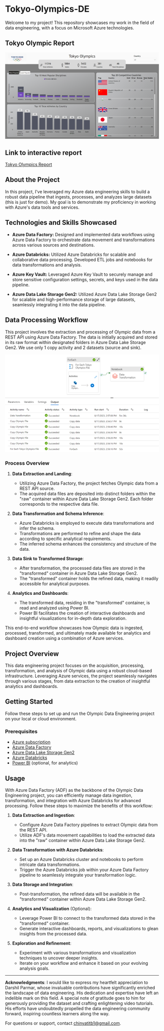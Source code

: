# Tokyo-Olympics-DE
Welcome to my project! This repository showcases my work in the field of data engineering, with a focus on Microsoft Azure technologies.
## Tokyo Olympic Report
![Power BI Report](https://github.com/Tinaxe01/Tokyo-Olympics-DE/raw/main/olympic-screenshot.png)

## Link to interactive report
[Tokyo Olympics Report](https://app.powerbi.com/view?r=eyJrIjoiNmU3ODllMTUtYzQwNS00NjE2LWIwN2MtNGIyOGViNWI4MjRiIiwidCI6IjY3NTFiMzkyLTkyZDEtNGNhNi04M2RjLTJhM2EwMzA4M2ViMCJ9)

## About the Project

In this project, I've leveraged my Azure data engineering skills to build a robust data pipeline that ingests, processes, and analyzes large datasets (this is just for demo). My goal is to demonstrate my proficiency in working with Azure's data tools and services.

## Technologies and Skills Showcased

- **Azure Data Factory:** Designed and implemented data workflows using Azure Data Factory to orchestrate data movement and transformations across various sources and destinations.

- **Azure Databricks:** Utilized Azure Databricks for scalable and collaborative data processing. Developed ETL jobs and notebooks for data transformations and analysis.

- **Azure Key Vault:** Leveraged Azure Key Vault to securely manage and store sensitive configuration settings, secrets, and keys used in the data pipeline.

- **Azure Data Lake Storage Gen2:** Utilized Azure Data Lake Storage Gen2 for scalable and high-performance storage of large datasets, seamlessly integrating it into the data pipeline.


## Data Processing Workflow

This project involves the extraction and processing of Olympic data from a REST API using Azure Data Factory. The data is initially acquired and stored in its raw format within designated folders in Azure Data Lake Storage Gen2. We use only 1 copy activity and 2 datasets (source and sink).

![Power BI Report](https://github.com/Tinaxe01/Tokyo-Olympics-DE/raw/main/tokyo-data-pipeline2.png)

### Process Overview

1. **Data Extraction and Landing**:
   - Utilizing Azure Data Factory, the project fetches Olympic data from a REST API source.
   - The acquired data files are deposited into distinct folders within the "raw" container within Azure Data Lake Storage Gen2. Each folder corresponds to the respective data file.

2. **Data Transformation and Schema Inference**:
   - Azure Databricks is employed to execute data transformations and infer the schema.
   - Transformations are performed to refine and shape the data according to specific analytical requirements.
   - The inferred schema enhances the consistency and structure of the data.

3. **Data Sink to Transformed Storage**:
   - After transformation, the processed data files are stored in the "transformed" container in Azure Data Lake Storage Gen2.
   - The "transformed" container holds the refined data, making it readily accessible for analytical purposes.

4. **Analytics and Dashboards**:
   - The transformed data, residing in the "transformed" container, is read and analyzed using Power BI.
   - Power BI facilitates the creation of interactive dashboards and insightful visualizations for in-depth data exploration.

This end-to-end workflow showcases how Olympic data is ingested, processed, transformed, and ultimately made available for analytics and dashboard creation using a combination of Azure services.

## Project Overview

This data engineering project focuses on the acquisition, processing, transformation, and analysis of Olympic data using a robust cloud-based infrastructure. Leveraging Azure services, the project seamlessly navigates through various stages, from data extraction to the creation of insightful analytics and dashboards.


## Getting Started

Follow these steps to set up and run the Olympic Data Engineering project on your local or cloud environment.

### Prerequisites

- [Azure subscription](https://azure.microsoft.com/)
- [Azure Data Factory](https://azure.microsoft.com/services/data-factory/)
- [Azure Data Lake Storage Gen2](https://azure.microsoft.com/services/data-lake-storage/)
- [Azure Databricks](https://azure.microsoft.com/services/databricks/)
- [Power BI](https://powerbi.microsoft.com/) (optional, for analytics)


## Usage

With Azure Data Factory (ADF) as the backbone of the Olympic Data Engineering project, you can efficiently manage data ingestion, transformation, and integration with Azure Databricks for advanced processing. Follow these steps to maximize the benefits of this workflow:

1. **Data Extraction and Ingestion**:
   - Configure Azure Data Factory pipelines to extract Olympic data from the REST API.
   - Utilize ADF's data movement capabilities to load the extracted data into the "raw" container within Azure Data Lake Storage Gen2.

2. **Data Transformation with Azure Databricks**:
   - Set up an Azure Databricks cluster and notebooks to perform intricate data transformations.
   - Trigger the Azure Databricks job within your Azure Data Factory pipeline to seamlessly integrate your transformation logic.

3. **Data Storage and Integration**:
   - Post-transformation, the refined data will be available in the "transformed" container within Azure Data Lake Storage Gen2.

4. **Analytics and Visualization** (Optional):
   - Leverage Power BI to connect to the transformed data stored in the "transformed" container.
   - Generate interactive dashboards, reports, and visualizations to glean insights from the processed data.

5. **Exploration and Refinement**:
   - Experiment with various transformations and visualization techniques to uncover deeper insights.
   - Iterate on your workflow and enhance it based on your evolving analysis goals.

---
**Acknowledgments**: I would like to express my heartfelt appreciation to Darshil Parmar, whose invaluable contributions have significantly enriched the landscape of data engineering. His dedication and expertise have left an indelible mark on this field. A special note of gratitude goes to him for generously providing the dataset and crafting enlightening video tutorials. His efforts have undoubtedly propelled the data engineering community forward, inspiring countless learners along the way.

For questions or support, contact chinyatitb1@gmail.com.
